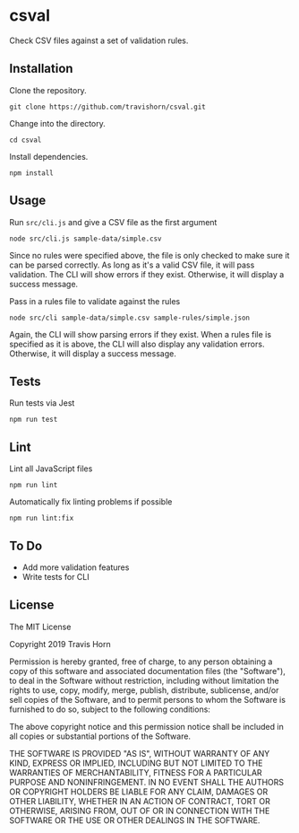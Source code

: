 # csval

Check CSV files against a set of validation rules.

## Installation

Clone the repository.

```
git clone https://github.com/travishorn/csval.git
```

Change into the directory.

```
cd csval
```

Install dependencies.

```
npm install
```

## Usage

Run `src/cli.js` and give a CSV file as the first argument

```
node src/cli.js sample-data/simple.csv
```

Since no rules were specified above, the file is only checked to make sure it
can be parsed correctly. As long as it's a valid CSV file, it will pass
validation. The CLI will show errors if they exist. Otherwise, it will display
a success message.

Pass in a rules file to validate against the rules

```
node src/cli sample-data/simple.csv sample-rules/simple.json
```

Again, the CLI will show parsing errors if they exist. When a rules file is
specified as it is above, the CLI will also display any validation errors.
Otherwise, it will display a success message.

## Tests

Run tests via Jest

```
npm run test
```

## Lint

Lint all JavaScript files

```
npm run lint
```

Automatically fix linting problems if possible

```
npm run lint:fix
```

## To Do

- Add more validation features
- Write tests for CLI

## License

The MIT License

Copyright 2019 Travis Horn

Permission is hereby granted, free of charge, to any person obtaining a copy of
this software and associated documentation files (the "Software"), to deal in
the Software without restriction, including without limitation the rights to
use, copy, modify, merge, publish, distribute, sublicense, and/or sell copies of
the Software, and to permit persons to whom the Software is furnished to do so,
subject to the following conditions:

The above copyright notice and this permission notice shall be included in all
copies or substantial portions of the Software.

THE SOFTWARE IS PROVIDED "AS IS", WITHOUT WARRANTY OF ANY KIND, EXPRESS OR
IMPLIED, INCLUDING BUT NOT LIMITED TO THE WARRANTIES OF MERCHANTABILITY, FITNESS
FOR A PARTICULAR PURPOSE AND NONINFRINGEMENT. IN NO EVENT SHALL THE AUTHORS OR
COPYRIGHT HOLDERS BE LIABLE FOR ANY CLAIM, DAMAGES OR OTHER LIABILITY, WHETHER
IN AN ACTION OF CONTRACT, TORT OR OTHERWISE, ARISING FROM, OUT OF OR IN
CONNECTION WITH THE SOFTWARE OR THE USE OR OTHER DEALINGS IN THE SOFTWARE.

